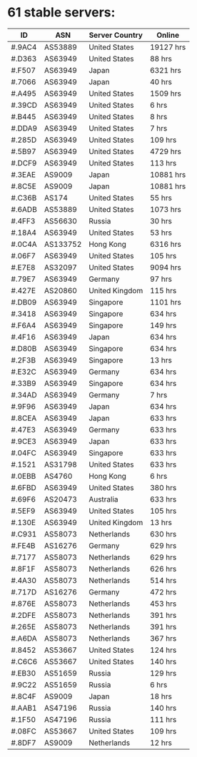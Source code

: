 # 61 stable servers:

| ID | ASN | Server Country | Online |
| ------ | ------ | ------ | ------ |
| #.9AC4 | AS53889 | United States | 19127 hrs |
| #.D363 | AS63949 | United States | 88 hrs |
| #.F507 | AS63949 | Japan | 6321 hrs |
| #.7066 | AS63949 | Japan | 40 hrs |
| #.A495 | AS63949 | United States | 1509 hrs |
| #.39CD | AS63949 | United States | 6 hrs |
| #.B445 | AS63949 | United States | 8 hrs |
| #.DDA9 | AS63949 | United States | 7 hrs |
| #.285D | AS63949 | United States | 109 hrs |
| #.5B97 | AS63949 | United States | 4729 hrs |
| #.DCF9 | AS63949 | United States | 113 hrs |
| #.3EAE | AS9009 | Japan | 10881 hrs |
| #.8C5E | AS9009 | Japan | 10881 hrs |
| #.C36B | AS174 | United States | 55 hrs |
| #.6ADB | AS53889 | United States | 1073 hrs |
| #.4FF3 | AS56630 | Russia | 30 hrs |
| #.18A4 | AS63949 | United States | 53 hrs |
| #.0C4A | AS133752 | Hong Kong | 6316 hrs |
| #.06F7 | AS63949 | United States | 105 hrs |
| #.E7E8 | AS32097 | United States | 9094 hrs |
| #.79E7 | AS63949 | Germany | 97 hrs |
| #.427E | AS20860 | United Kingdom | 115 hrs |
| #.DB09 | AS63949 | Singapore | 1101 hrs |
| #.3418 | AS63949 | Singapore | 634 hrs |
| #.F6A4 | AS63949 | Singapore | 149 hrs |
| #.4F16 | AS63949 | Japan | 634 hrs |
| #.D80B | AS63949 | Singapore | 634 hrs |
| #.2F3B | AS63949 | Singapore | 13 hrs |
| #.E32C | AS63949 | Germany | 634 hrs |
| #.33B9 | AS63949 | Singapore | 634 hrs |
| #.34AD | AS63949 | Germany | 7 hrs |
| #.9F96 | AS63949 | Japan | 634 hrs |
| #.8CEA | AS63949 | Japan | 633 hrs |
| #.47E3 | AS63949 | Germany | 633 hrs |
| #.9CE3 | AS63949 | Japan | 633 hrs |
| #.04FC | AS63949 | Singapore | 633 hrs |
| #.1521 | AS31798 | United States | 633 hrs |
| #.0EBB | AS4760 | Hong Kong | 6 hrs |
| #.6FBD | AS63949 | United States | 380 hrs |
| #.69F6 | AS20473 | Australia | 633 hrs |
| #.5EF9 | AS63949 | United States | 105 hrs |
| #.130E | AS63949 | United Kingdom | 13 hrs |
| #.C931 | AS58073 | Netherlands | 630 hrs |
| #.FE4B | AS16276 | Germany | 629 hrs |
| #.7177 | AS58073 | Netherlands | 629 hrs |
| #.8F1F | AS58073 | Netherlands | 626 hrs |
| #.4A30 | AS58073 | Netherlands | 514 hrs |
| #.717D | AS16276 | Germany | 472 hrs |
| #.876E | AS58073 | Netherlands | 453 hrs |
| #.2DFE | AS58073 | Netherlands | 391 hrs |
| #.265E | AS58073 | Netherlands | 391 hrs |
| #.A6DA | AS58073 | Netherlands | 367 hrs |
| #.8452 | AS53667 | United States | 124 hrs |
| #.C6C6 | AS53667 | United States | 140 hrs |
| #.EB30 | AS51659 | Russia | 129 hrs |
| #.9C22 | AS51659 | Russia | 6 hrs |
| #.8C4F | AS9009 | Japan | 18 hrs |
| #.AAB1 | AS47196 | Russia | 140 hrs |
| #.1F50 | AS47196 | Russia | 111 hrs |
| #.08FC | AS53667 | United States | 109 hrs |
| #.8DF7 | AS9009 | Netherlands | 12 hrs |

